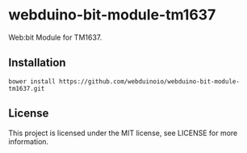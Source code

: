 # webduino-bit-module-tm1637

Web:bit Module for TM1637.

## Installation

```
bower install https://github.com/webduinoio/webduino-bit-module-tm1637.git
```

## License

This project is licensed under the MIT license, see LICENSE for more information.
